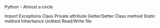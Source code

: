 Python - Almost a circle

Import
Exceptions
Class
Private attribute
Getter/Setter
Class method
Static method
Inheritance
Unittest
Read/Write file
